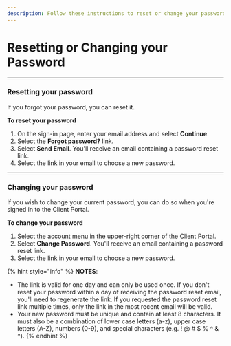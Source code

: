 ```yaml
---
description: Follow these instructions to reset or change your password.
---
```


# Resetting or Changing your Password

***

### Resetting your password

If you forgot your password, you can reset it.

**To reset your password**

1. On the sign-in page, enter your email address and select **Continue**.
2. Select the **Forgot password?** link.
3. Select **Send Email**. You'll receive an email containing a password reset link.
4. Select the link in your email to choose a new password.

***

### Changing your password

If you wish to change your current password, you can do so when you're signed in to the Client Portal.

**To change your password**

1. Select the account menu in the upper-right corner of the Client Portal.
2. Select **Change Password**. You'll receive an email containing a password reset link.
3. Select the link in your email to choose a new password.

{% hint style="info" %}
**NOTES**:&#x20;

* The link is valid for one day and can only be used once. If you don't reset your password within a day of receiving the password reset email, you'll need to regenerate the link. If you requested the password reset link multiple times, only the link in the most recent email will be valid.
* Your new password must be unique and contain at least 8 characters. It must also be a combination of lower case letters (a-z), upper case letters (A-Z), numbers (0-9), and special characters (e.g. ! @ # $ % ^ & \*).
{% endhint %}
